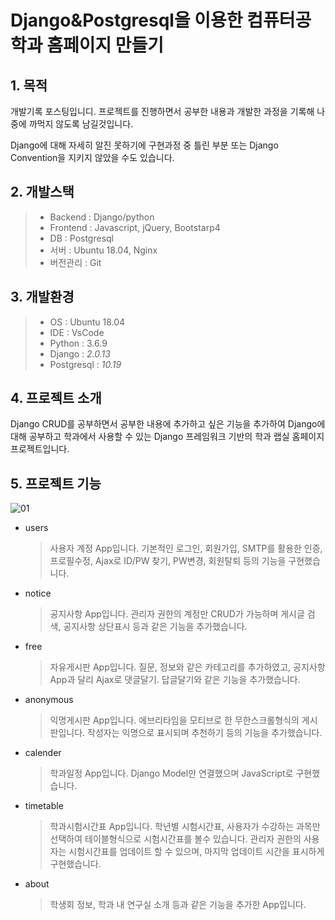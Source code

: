 # Django&Postgresql을 이용한 컴퓨터공학과 홈페이지 만들기

## 1. 목적

개발기록 포스팅입니디. 프로젝트를 진행하면서 공부한 내용과 개발한 과정을 기록해 나중에 까먹지 않도록 남길것입니다.

Django에 대해 자세히 알진 못하기에 구현과정 중 틀린 부분 또는 Django Convention을 지키지 않았을 수도 있습니다.

## 2. 개발스택

> - Backend : Django/python
> - Frontend : Javascript, jQuery, Bootstarp4
> - DB : Postgresql
> - 서버 : Ubuntu 18.04, Nginx
> - 버전관리 : Git

## 3. 개발환경

> - OS : Ubuntu 18.04
> - IDE : VsCode
> - Python : 3.6.9
> - Django : *2.0.13*
> - Postgresql : *10.19*

## 4. 프로젝트 소개

Django CRUD를 공부하면서 공부한 내용에 추가하고 싶은 기능을 추가하여 Django에 대해 공부하고 학과에서 사용할 수 있는 Django 프레임워크 기반의 학과 랩실 홈페이지 프로젝트입니다.

## 5. 프로젝트 기능

![01](https://parkhyeonchae.github.io/2020/03/22/django-project-01/01.PNG)

- users

  > 사용자 계정 App입니다. 기본적인 로그인, 회원가입, SMTP를 활용한 인증, 프로필수정, Ajax로 ID/PW 찾기, PW변경, 회원탈퇴 등의 기능을 구현했습니다.

- notice

  > 공지사항 App입니다. 관리자 권한의 계정만 CRUD가 가능하며 게시글 검색, 공지사항 상단표시 등과 같은 기능을 추가했습니다.

- free

  > 자유게시판 App입니다. 질문, 정보와 같은 카테고리를 추가하였고, 공지사항 App과 달리 Ajax로 댓글달기. 답글달기와 같은 기능을 추가했습니다.

- anonymous

  > 익명게시판 App입니다. 에브리타임을 모티브로 한 무한스크롤형식의 게시판입니다. 작성자는 익명으로 표시되며 추천하기 등의 기능을 추가했습니다.

- calender

  > 학과일정 App입니다. Django Model만 연결했으며 JavaScript로 구현했습니다.

- timetable

  > 학과시험시간표 App입니다. 학년별 시험시간표, 사용자가 수강하는 과목만 선택하여 테이블형식으로 시험시간표를 볼수 있습니다. 관리자 권한의 사용자는 시험시간표를 업데이트 할 수 있으며, 마지막 업데이트 시간을 표시하게 구현했습니다.

- about

  > 학생회 정보, 학과 내 연구실 소개 등과 같은 기능을 추가한 App입니다.